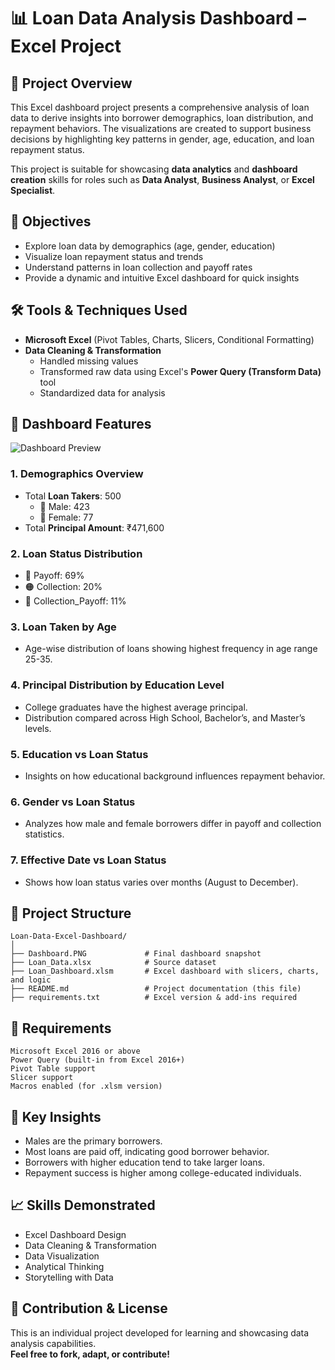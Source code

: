 # 📊 Loan Data Analysis Dashboard – Excel Project

## 📁 Project Overview

This Excel dashboard project presents a comprehensive analysis of loan data to derive insights into borrower demographics, loan distribution, and repayment behaviors. The visualizations are created to support business decisions by highlighting key patterns in gender, age, education, and loan repayment status.

This project is suitable for showcasing **data analytics** and **dashboard creation** skills for roles such as **Data Analyst**, **Business Analyst**, or **Excel Specialist**.

## 🎯 Objectives

- Explore loan data by demographics (age, gender, education)
- Visualize loan repayment status and trends
- Understand patterns in loan collection and payoff rates
- Provide a dynamic and intuitive Excel dashboard for quick insights

## 🛠️ Tools & Techniques Used

- **Microsoft Excel** (Pivot Tables, Charts, Slicers, Conditional Formatting)
- **Data Cleaning & Transformation**
  - Handled missing values
  - Transformed raw data using Excel's **Power Query (Transform Data)** tool
  - Standardized data for analysis

## 📌 Dashboard Features

![Dashboard Preview](Dashboard.PNG)

### 1. **Demographics Overview**
- Total **Loan Takers**: 500
  - 👨 Male: 423
  - 👩 Female: 77
- Total **Principal Amount**: ₹471,600

### 2. **Loan Status Distribution**
- 📗 Payoff: 69%
- 🟠 Collection: 20%
- 🔶 Collection_Payoff: 11%

### 3. **Loan Taken by Age**
- Age-wise distribution of loans showing highest frequency in age range 25-35.

### 4. **Principal Distribution by Education Level**
- College graduates have the highest average principal.
- Distribution compared across High School, Bachelor’s, and Master’s levels.

### 5. **Education vs Loan Status**
- Insights on how educational background influences repayment behavior.

### 6. **Gender vs Loan Status**
- Analyzes how male and female borrowers differ in payoff and collection statistics.

### 7. **Effective Date vs Loan Status**
- Shows how loan status varies over months (August to December).

## 📂 Project Structure

```
Loan-Data-Excel-Dashboard/
│
├── Dashboard.PNG             # Final dashboard snapshot
├── Loan_Data.xlsx            # Source dataset
├── Loan_Dashboard.xlsm       # Excel dashboard with slicers, charts, and logic
├── README.md                 # Project documentation (this file)
├── requirements.txt          # Excel version & add-ins required
```

## 🔧 Requirements

```
Microsoft Excel 2016 or above
Power Query (built-in from Excel 2016+)
Pivot Table support
Slicer support
Macros enabled (for .xlsm version)
```

## 🧠 Key Insights

- Males are the primary borrowers.
- Most loans are paid off, indicating good borrower behavior.
- Borrowers with higher education tend to take larger loans.
- Repayment success is higher among college-educated individuals.

## 📈 Skills Demonstrated

- Excel Dashboard Design
- Data Cleaning & Transformation
- Data Visualization
- Analytical Thinking
- Storytelling with Data

## 🤝 Contribution & License

This is an individual project developed for learning and showcasing data analysis capabilities.  
**Feel free to fork, adapt, or contribute!**


